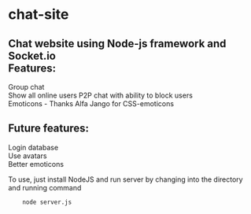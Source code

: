 chat-site
=========
Chat website using Node-js framework and Socket.io  
Features:  
------------------------
Group chat  
Show all online users P2P chat with ability to block users  
Emoticons - Thanks Alfa Jango for CSS-emoticons  
   
Future features:  
------------------------
Login database  
Use avatars  
Better emoticons  
  
To use, just install NodeJS and run server by changing into the directory and running command  

        node server.js
